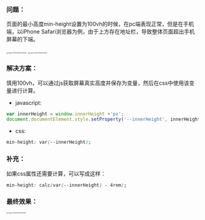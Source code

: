 ### 问题：

页面的最小高度min-height设置为100vh的时候，在pc端表现正常，但是在手机端，以iPhone Safari浏览器为例，由于上方存在地址栏，导致整体页面超出手机屏幕的下端。

​																				<img src="https://cdn.jsdelivr.net/gh/Brandoooon/myBlog/docs/CI/img/image-20220630142444649.png" alt="image-20220630142444649" style="zoom:25%;" />  <img src="https://cdn.jsdelivr.net/gh/Brandoooon/myBlog/docs/CI/img/image-20220630142451159.png" alt="image-20220630142451159" style="zoom:25%;" />

### 解决方案：

慎用100vh，可以通过js获取屏幕真实高度并保存为变量，然后在css中使用该变量进行计算。

- javascript:

````javascript
var innerHeight = window.innerHeight +'px';
document.documentElement.style.setProperty('--innerHeight', innerHeight)
````

- css:

````css
min-height: var(--innerHeight);
````

### 补充：

如果css属性还需要计算，可以写成这样：

````css
min-height: calc(var(--innerHeight) - 4rem);
````

### 最终效果：

<img src="https://cdn.jsdelivr.net/gh/Brandoooon/myBlog/docs/CI/img/image-20220630143251092.png" alt="image-20220630143251092" style="zoom:25%;" />
